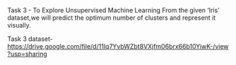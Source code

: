 




Task 3 - To Explore Unsupervised Machine Learning From the given ‘Iris’ dataset,we will predict the optimum number of clusters and represent it visually.

Task 3 dataset- https://drive.google.com/file/d/11Iq7YvbWZbt8VXjfm06brx66b10YiwK-/view?usp=sharing
